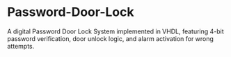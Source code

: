 # Password-Door-Lock
A digital Password Door Lock System implemented in VHDL, featuring 4-bit password verification, door unlock logic, and alarm activation for wrong attempts.
